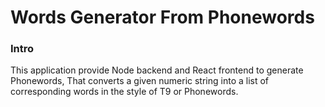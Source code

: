 # Words Generator From Phonewords

### Intro

This application provide Node backend and React frontend to generate Phonewords, That converts a given numeric string
into a list of corresponding words in the style of T9 or Phonewords.